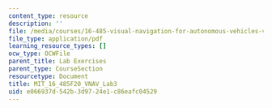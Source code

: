 ```yaml
---
content_type: resource
description: ''
file: /media/courses/16-485-visual-navigation-for-autonomous-vehicles-vnav-fall-2020/e066937d542b3d9724e1c86eafc04529_MIT_16_485F20_Lab3Slides.pdf
file_type: application/pdf
learning_resource_types: []
ocw_type: OCWFile
parent_title: Lab Exercises
parent_type: CourseSection
resourcetype: Document
title: MIT_16_485F20_VNAV_Lab3
uid: e066937d-542b-3d97-24e1-c86eafc04529
---
```

